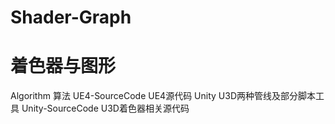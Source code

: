 # Shader-Graph 
# 着色器与图形
Algorithm 算法
UE4-SourceCode UE4源代码
Unity U3D两种管线及部分脚本工具
Unity-SourceCode U3D着色器相关源代码
